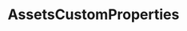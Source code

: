 ---
code: true
type: branch
title: AssetsCustomProperties
description: Kuzzle IoT Platform - AssetsCustomProperties class
---